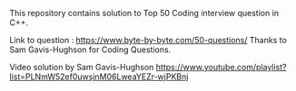 This repository contains solution to Top 50 Coding interview question in C++.

Link to question : https://www.byte-by-byte.com/50-questions/
Thanks to Sam Gavis-Hughson for Coding Questions.

Video solution by Sam Gavis-Hughson
https://www.youtube.com/playlist?list=PLNmW52ef0uwsjnM06LweaYEZr-wjPKBnj
